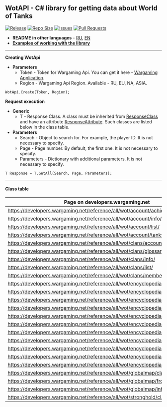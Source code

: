 ## WotAPI - C# library for getting data about World of Tanks
[![Release](https://img.shields.io/github/v/release/BinaryWriter/WotAPI)](https://github.com/BinaryWriter/WotAPI/releases) [![Repo Size](https://img.shields.io/github/repo-size/BinaryWriter/WotAPI)](https://github.com/BinaryWriter/WotAPI) [![Issues](https://img.shields.io/github/issues/BinaryWriter/WotAPI)](https://github.com/BinaryWriter/WotAPI/issues) [![Pull Requests](https://img.shields.io/github/issues-pr/BinaryWriter/WotAPI)](https://github.com/BinaryWriter/WotAPI/pulls)

- **README in other languages** - [RU](https://github.com/BinaryWriter/WotAPI/blob/master/README-RU.md), [EN](https://github.com/BinaryWriter/WotAPI/blob/master/README.md)
- [**Examples of working with the library**](https://github.com/BinaryWriter/WotAPI/blob/master/EXAMPLES.md)
---
**Creating WotApi**
- **Parameters**
  - Token - Token for Wargaming Api.  You can get it here - [Wargaming Application](https://developers.wargaming.net/applications/).
  - Region - Wargaming Api Region. Available - RU, EU, NA, ASIA.
```CSHARP
WotApi.Create(Token, Region);
```

**Request execution**
- **Generic**
  - T - Response Class. A class must be inherited from [ResponseClass](https://github.com/BinaryWriter/WotAPI/blob/master/WotAPI/ResponseClass.cs) and have an attribute [ResponseAttribute](https://github.com/BinaryWriter/WotAPI/blob/master/WotAPI/ResponseAttribute.cs). Such classes are listed below in the class table.
- **Parameters**
  - Search - Object to search for. For example, the player ID. It is not necessary to specify.
  - Page - Page number. By default, the first one. It is not necessary to specify.
  - Parameters - Dictionary with additional parameters. It is not necessary to specify.
```CSHARP
T Response = T.GetAll(Search, Page, Parameters);
```

---
#### Class table
| Page on developers.wargaming.net                                                  | Class in WotAPI                                                                                                                          |
|-----------------------------------------------------------------------------------|------------------------------------------------------------------------------------------------------------------------------------------|
| https://developers.wargaming.net/reference/all/wot/account/achievements/          | [WotAPI.Api.Accounts.Player.Achievements](https://github.com/BinaryWriter/WotAPI/blob/master/WotAPI/Api/Accounts/Player/Achievements.cs) |
| https://developers.wargaming.net/reference/all/wot/account/info/                  | [WotAPI.Api.Accounts.Player.Info](https://github.com/BinaryWriter/WotAPI/blob/master/WotAPI/Api/Accounts/Player/Info.cs)                 |
| https://developers.wargaming.net/reference/all/wot/account/list/                  | [WotAPI.Api.Accounts.Players](https://github.com/BinaryWriter/WotAPI/blob/master/WotAPI/Api/Accounts/Players.cs)                         |
| https://developers.wargaming.net/reference/all/wot/account/tanks/                 | [WotAPI.Api.Accounts.Player.Vehicles](https://github.com/BinaryWriter/WotAPI/blob/master/WotAPI/Api/Accounts/Player/Vehicles.cs)         |
| https://developers.wargaming.net/reference/all/wot/clans/accountinfo/             | [WotAPI.Api.Clans.Player.Info](https://github.com/BinaryWriter/WotAPI/blob/master/WotAPI/Api/Clans/Player/Info.cs)                       |
| https://developers.wargaming.net/reference/all/wot/clans/glossary/                | [WotAPI.Api.Clans.Clan.Glossary](https://github.com/BinaryWriter/WotAPI/blob/master/WotAPI/Api/Clans/Clan/Glossary.cs)                   |
| https://developers.wargaming.net/reference/all/wot/clans/info/                    | [WotAPI.Api.Clans.Clan.Info](https://github.com/BinaryWriter/WotAPI/blob/master/WotAPI/Api/Clans/Clan/Info.cs)                           |
| https://developers.wargaming.net/reference/all/wot/clans/list/                    | [WotAPI.Api.Clans.Clans](https://github.com/BinaryWriter/WotAPI/blob/master/WotAPI/Api/Clans/Clans.cs)                                   |
| https://developers.wargaming.net/reference/all/wot/clans/memberhistory/           | [WotAPI.Api.Clans.Player.History](https://github.com/BinaryWriter/WotAPI/blob/master/WotAPI/Api/Clans/Player/History.cs)                 |
| https://developers.wargaming.net/reference/all/wot/encyclopedia/achievements/     | [WotAPI.Api.Tankopedia.Achievements](https://github.com/BinaryWriter/WotAPI/blob/master/WotAPI/Api/Tankopedia/Achievements.cs)           |
| https://developers.wargaming.net/reference/all/wot/encyclopedia/arenas/           | [WotAPI.Api.Tankopedia.Maps](https://github.com/BinaryWriter/WotAPI/blob/master/WotAPI/Api/Tankopedia/Maps.cs)                           |
| https://developers.wargaming.net/reference/all/wot/encyclopedia/badges/           | [WotAPI.Api.Tankopedia.Badges](https://github.com/BinaryWriter/WotAPI/blob/master/WotAPI/Api/Tankopedia/Badges.cs)                       |
| https://developers.wargaming.net/reference/all/wot/encyclopedia/boosters/         | [WotAPI.Api.Tankopedia.PersonalReserves](https://github.com/BinaryWriter/WotAPI/blob/master/WotAPI/Api/Tankopedia/PersonalReserves.cs)   |
| https://developers.wargaming.net/reference/all/wot/encyclopedia/crewroles/        | [WotAPI.Api.Tankopedia.Crew.Roles](https://github.com/BinaryWriter/WotAPI/blob/master/WotAPI/Api/Tankopedia/Crew/Roles.cs)               |
| https://developers.wargaming.net/reference/all/wot/encyclopedia/crewskills/       | [WotAPI.Api.Tankopedia.Crew.Skills](https://github.com/BinaryWriter/WotAPI/blob/master/WotAPI/Api/Tankopedia/Crew/Skills.cs)             |
| https://developers.wargaming.net/reference/all/wot/encyclopedia/info/             | [WotAPI.Api.Tankopedia.Info](https://github.com/BinaryWriter/WotAPI/blob/master/WotAPI/Api/Tankopedia/Info.cs)                           |
| https://developers.wargaming.net/reference/all/wot/encyclopedia/personalmissions/ | [WotAPI.Api.Tankopedia.PersonalMissions](https://github.com/BinaryWriter/WotAPI/blob/master/WotAPI/Api/Tankopedia/PersonalMissions.cs)   |
| https://developers.wargaming.net/reference/all/wot/encyclopedia/provisions/       | [WotAPI.Api.Tankopedia.Equipment](https://github.com/BinaryWriter/WotAPI/blob/master/WotAPI/Api/Tankopedia/Equipment.cs)                 |
| https://developers.wargaming.net/reference/all/wot/encyclopedia/vehicles/         | [WotAPI.Api.Tankopedia.Vehicle.Info](https://github.com/BinaryWriter/WotAPI/blob/master/WotAPI/Api/Tankopedia/Vehicle/Info.cs)           |
| https://developers.wargaming.net/reference/all/wot/encyclopedia/vehicleprofile/   | [WotAPI.Api.Tankopedia.Vehicle.Profile](https://github.com/BinaryWriter/WotAPI/blob/master/WotAPI/Api/Tankopedia/Vehicle/Profile.cs)     |
| https://developers.wargaming.net/reference/all/wot/globalmap/claninfo/            | [WotAPI.Api.GlobalMap.Clan.Info](https://github.com/BinaryWriter/WotAPI/blob/master/WotAPI/Api/GlobalMap/Clan/Info.cs)                   |
| https://developers.wargaming.net/reference/all/wot/globalmap/fronts/              | [WotAPI.Api.GlobalMap.Fronts](https://github.com/BinaryWriter/WotAPI/blob/master/WotAPI/Api/GlobalMap/Fronts.cs)                         |
| https://developers.wargaming.net/reference/all/wot/globalmap/info/                | [WotAPI.Api.GlobalMap.Status](https://github.com/BinaryWriter/WotAPI/blob/master/WotAPI/Api/GlobalMap/Status.cs)                         |
| https://developers.wargaming.net/reference/all/wot/stronghold/claninfo/           | [WotAPI.Api.Strongholds.Clan.Info](https://github.com/BinaryWriter/WotAPI/blob/master/WotAPI/Api/Strongholds/Clan/Info.cs)               |